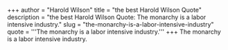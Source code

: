 +++
author = "Harold Wilson"
title = "the best Harold Wilson Quote"
description = "the best Harold Wilson Quote: The monarchy is a labor intensive industry."
slug = "the-monarchy-is-a-labor-intensive-industry"
quote = '''The monarchy is a labor intensive industry.'''
+++
The monarchy is a labor intensive industry.
